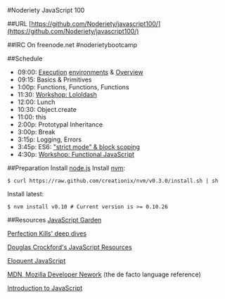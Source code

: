 #Noderiety JavaScript 100

##URL
[https://github.com/Noderiety/javascript100/](https://github.com/Noderiety/javascript100/)

##IRC
On freenode.net \#noderietybootcamp

##Schedule

* 09:00: [Execution](http://nodejs.org/) [environments](https://developers.google.com/chrome-developer-tools/) & [Overview](https://github.com/Noderiety/javascript100/)
* 09:15: Basics & Primitives
* 1:00p: Functions, Functions, Functions
* 11:30: [Workshop: Lololdash](http://nodeschool.io/#lololodash) 
* 12:00: Lunch
* 10:30: Object.create
* 11:00: this
* 2:00p: Prototypal Inheritance
* 3:00p: Break
* 3:15p: Logging, Errors
* 3:45p: ES6: ["strict mode" & block scoping](https://developer.mozilla.org/en-US/docs/Web/JavaScript/Reference/Functions_and_function_scope/Strict_mode)
* 4:30p: [Workshop: Functional JavaScript](http://nodeschool.io/#functionaljs)

##Preparation
Install [node.js](http://nodejs.org/)
Install [nvm](https://github.com/creationix/nvm):
```
$ curl https://raw.github.com/creationix/nvm/v0.3.0/install.sh | sh
```

Install latest:
```
$ nvm install v0.10 # Current version is >= 0.10.26
```

##Resources
[JavaScript Garden](http://bonsaiden.github.io/JavaScript-Garden/)

[Perfection Kills' deep dives](http://perfectionkills.com/)

[Douglas Crockford's JavaScript Resources](http://javascript.crockford.com/)

[Eloquent JavaScript](http://eloquentjavascript.net/contents.html)

[MDN, Mozilla Developer Nework](https://developer.mozilla.org/en-US/docs/Web/JavaScript) (the de facto language reference)

[Introduction to JavaScript](http://adamonio.us/wexcode/66/introduction-to-javascript/)